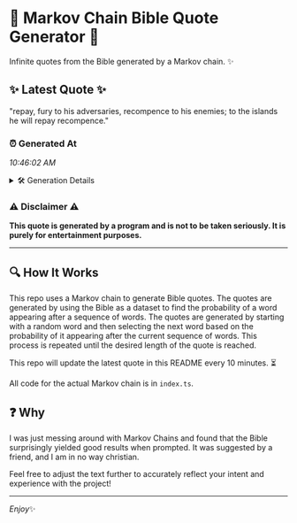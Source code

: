 # 📖 Markov Chain Bible Quote Generator 📖

Infinite quotes from the Bible generated by a Markov chain. ✨

## ✨ Latest Quote ✨
"repay, fury to his adversaries, recompence to his enemies; to the islands he will repay recompence."

### ⏰ Generated At
*10:46:02 AM*

<details>
    <summary>🛠️ Generation Details</summary>
    <p>
        <strong>🌱 Seed:</strong> repay,<br>
        <strong>🔄 Iterations:</strong> 15<br>
        <strong>📜 Context History:</strong><br>[ repay, ]: fury<br>[ repay,, fury ]: to<br>[ repay,, fury, to ]: his<br>[ repay,, fury, to, his ]: adversaries,<br>[ repay,, fury, to, his, adversaries, ]: recompence<br>[ repay,, fury, to, his, adversaries,, recompence ]: to<br>[ fury, to, his, adversaries,, recompence, to ]: his<br>[ to, his, adversaries,, recompence, to, his ]: enemies;<br>[ his, adversaries,, recompence, to, his, enemies; ]: to<br>[ adversaries,, recompence, to, his, enemies;, to ]: the<br>[ recompence, to, his, enemies;, to, the ]: islands<br>[ to, his, enemies;, to, the, islands ]: he<br>[ his, enemies;, to, the, islands, he ]: will<br>[ enemies;, to, the, islands, he, will ]: repay<br>[ to, the, islands, he, will, repay ]: recompence.<br>
    </p>
</details>

### ⚠️ Disclaimer ⚠️
**This quote is generated by a program and is not to be taken seriously. It is purely for entertainment purposes.**

---

## 🔍 How It Works

This repo uses a Markov chain to generate Bible quotes. The quotes are generated by using the Bible as a dataset to find the probability of a word appearing after a sequence of words. The quotes are generated by starting with a random word and then selecting the next word based on the probability of it appearing after the current sequence of words. This process is repeated until the desired length of the quote is reached.

This repo will update the latest quote in this README every 10 minutes. ⏳

All code for the actual Markov chain is in `index.ts`.

## ❓ Why

I was just messing around with Markov Chains and found that the Bible surprisingly yielded good results when prompted. 
It was suggested by a friend, and I am in no way christian.

Feel free to adjust the text further to accurately reflect your intent and experience with the project!

---

*Enjoy*✨
